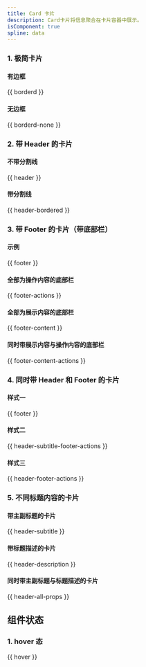 ```yaml
---
title: Card 卡片
description: Card卡片将信息聚合在卡片容器中展示。
isComponent: true
spline: data
---
```


### 1. 极简卡片

#### 有边框

{{ borderd }}

#### 无边框

{{ borderd-none }}

### 2. 带 Header 的卡片

#### 不带分割线

{{ header }}

#### 带分割线

{{ header-bordered }}

### 3. 带 Footer 的卡片（带底部栏）

#### 示例

{{ footer }}

#### 全部为操作内容的底部栏

{{ footer-actions }}

#### 全部为展示内容的底部栏

{{ footer-content }}

#### 同时带展示内容与操作内容的底部栏

{{ footer-content-actions }}

### 4. 同时带 Header 和 Footer 的卡片

#### 样式一

{{ footer }}

#### 样式二

{{ header-subtitle-footer-actions }}

#### 样式三

{{ header-footer-actions }}

### 5. 不同标题内容的卡片

#### 带主副标题的卡片

{{ header-subtitle }}

#### 带标题描述的卡片

{{ header-description }}

#### 同时带主副标题与标题描述的卡片

{{ header-all-props }}

## 组件状态

### 1. hover 态

{{ hover }}
